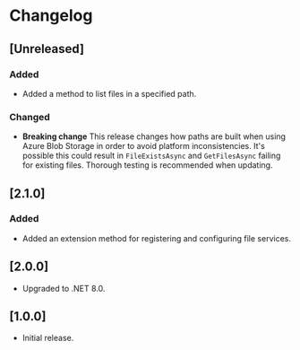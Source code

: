 # Changelog

## [Unreleased]

### Added

- Added a method to list files in a specified path.

### Changed

- **Breaking change** This release changes how paths are built when using Azure Blob Storage in order to avoid platform inconsistencies. It's possible this could result in `FileExistsAsync` and `GetFilesAsync` failing for existing files. Thorough testing is recommended when updating.

## [2.1.0]

### Added

- Added an extension method for registering and configuring file services.

## [2.0.0]

- Upgraded to .NET 8.0.

## [1.0.0]

- Initial release.
